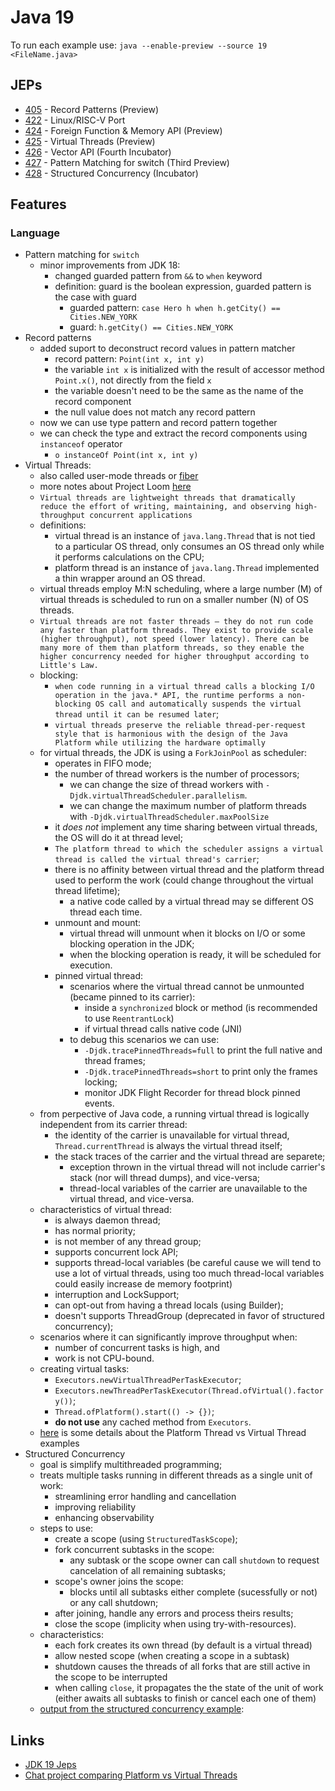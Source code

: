 # Java 19

To run each example use: `java --enable-preview --source 19 <FileName.java>`

## JEPs

* [405](https://openjdk.java.net/jeps/405) - Record Patterns (Preview)
* [422](https://openjdk.java.net/jeps/422) - Linux/RISC-V Port
* [424](https://openjdk.java.net/jeps/424) - Foreign Function & Memory API (Preview)
* [425](https://openjdk.java.net/jeps/425) - Virtual Threads (Preview)
* [426](https://openjdk.java.net/jeps/426) - Vector API (Fourth Incubator)
* [427](https://openjdk.java.net/jeps/427) - Pattern Matching for switch (Third Preview)
* [428](https://openjdk.java.net/jeps/428) - Structured Concurrency (Incubator)

## Features

### Language

* Pattern matching for `switch`
  * minor improvements from JDK 18:
    * changed guarded pattern from `&&` to `when` keyword
    * definition: guard is the boolean expression, guarded pattern is the case with guard
      * guarded pattern: `case Hero h when h.getCity() == Cities.NEW_YORK`
      * guard: `h.getCity() == Cities.NEW_YORK`
* Record patterns
  * added suport to deconstruct record values in pattern matcher
    * record pattern: `Point(int x, int y)`
    * the variable `int x` is initialized with the result of accessor method `Point.x()`, not directly from the field `x`
    * the variable doesn't need to be the same as the name of the record component
    * the null value does not match any record pattern
  * now we can use type pattern and record pattern together
  * we can check the type and extract the record components using `instanceof` operator
    * `o instanceOf Point(int x, int y)`
* Virtual Threads:
  * also called user-mode threads or [fiber](https://en.wikipedia.org/wiki/Fiber_(computer_science))
  * more notes about Project Loom [here](../projects/loom/)
  * `Virtual threads are lightweight threads that dramatically reduce the effort of writing, maintaining, and observing high-throughput concurrent applications`
  * definitions:
    * virtual thread is an instance of `java.lang.Thread` that is not tied to a particular OS thread, only consumes an OS thread only while it performs calculations on the CPU;
    * platform thread is an instance of `java.lang.Thread` implemented a thin wrapper around an OS thread.
  * virtual threads employ M:N scheduling, where a large number (M) of virtual threads is scheduled to run on a smaller number (N) of OS threads.
  * `Virtual threads are not faster threads — they do not run code any faster than platform threads. They exist to provide scale (higher throughput), not speed (lower latency). There can be many more of them than platform threads, so they enable the higher concurrency needed for higher throughput according to Little's Law.`
  * blocking:
    * `when code running in a virtual thread calls a blocking I/O operation in the java.* API, the runtime performs a non-blocking OS call and automatically suspends the virtual thread until it can be resumed later`;
    * `virtual threads preserve the reliable thread-per-request style that is harmonious with the design of the Java Platform while utilizing the hardware optimally`
  * for virtual threads, the JDK is using a `ForkJoinPool` as scheduler:
    * operates in FIFO mode;
    * the number of thread workers is the number of processors;
      * we can change the size of thread workers with `-Djdk.virtualThreadScheduler.parallelism`.
      * we can change the maximum number of platform threads with `-Djdk.virtualThreadScheduler.maxPoolSize`
    * it _does not_ implement any time sharing between virtual threads, the OS will do it at thread level;
    * `The platform thread to which the scheduler assigns a virtual thread is called the virtual thread's carrier`;
    * there is no affinity between virtual thread and the platform thread used to perform the work (could change throughout the virtual thread lifetime);
      * a native code called by a virtual thread may se different OS thread each time.
    * unmount and mount:
      * virtual thread will unmount when it blocks on I/O or some blocking operation in the JDK;
      * when the blocking operation is ready, it will be scheduled for execution.
    * pinned virtual thread:
      * scenarios where the virtual thread cannot be unmounted (became pinned to its carrier):
        * inside a `synchronized` block or method (is recommended to use `ReentrantLock`)
        * if virtual thread calls native code (JNI)
      * to debug this scenarios we can use:
        * `-Djdk.tracePinnedThreads=full` to print the full native and thread frames;
        * `-Djdk.tracePinnedThreads=short` to print only the frames locking;
        * monitor JDK Flight Recorder for thread block pinned events.
  * from perpective of Java code, a running virtual thread is logically independent from its carrier thread:
    * the identity of the carrier is unavailable for virtual thread, `Thread.currentThread` is always the virtual thread itself;
    * the stack traces of the carrier and the virtual thread are separete;
      * exception thrown in the virtual thread will not include carrier's stack (nor will thread dumps), and vice-versa;
      * thread-local variables of the carrier are unavailable to the virtual thread, and vice-versa.
  * characteristics of virtual thread:
    * is always daemon thread;
    * has normal priority;
    * is not member of any thread group;
    * supports concurrent lock API;
    * supports thread-local variables (be careful cause we will tend to use a lot of virtual threads, using too much thread-local variables could easily increase de memory footprint)
    * interruption and LockSupport;
    * can opt-out from having a thread locals (using Builder);
    * doesn't supports ThreadGroup (deprecated in favor of structured concurrency);
  * scenarios where it can significantly improve throughput when:
    * number of concurrent tasks is high, and
    * work is not CPU-bound.
  * creating virtual tasks:
    * `Executors.newVirtualThreadPerTaskExecutor`;
    * `Executors.newThreadPerTaskExecutor(Thread.ofVirtual().factory())`;
    * `Thread.ofPlatform().start(() -> {})`;
    * **do not use** any cached method from `Executors`.
  * [here](platform-thread-vs-virtual-thread.md) is some details about the Platform Thread vs Virtual Thread examples
* Structured Concurrency
  * goal is simplify multithreaded programming;
  * treats multiple tasks running in different threads as a single unit of work:
    * streamlining error handling and cancellation
    * improving reliability
    * enhancing observability
  * steps to use:
    * create a scope (using `StructuredTaskScope`);
    * fork concurrent subtasks in the scope:
      * any subtask or the scope owner can call `shutdown` to request cancelation of all remaining subtasks;
    * scope's owner joins the scope:
      * blocks until all subtasks either complete (sucessfully or not) or any call shutdown;
    * after joining, handle any errors and process theirs results;
    * close the scope (implicity when using try-with-resources).
  * characteristics:
    * each fork creates its own thread (by default is a virtual thread)
    * allow nested scope (when creating a scope in a subtask)
    * shutdown causes the threads of all forks that are still active in the scope to be interrupted
    * when calling `close`, it propagates the the state of the unit of work (either awaits all subtasks to finish or cancel each one of them)
  * [output from the structured concurrency example](structured-concurrency-example.md):

## Links

* [JDK 19 Jeps](https://openjdk.java.net/projects/jdk/19/)
* [Chat project comparing Platform vs Virtual Threads](https://github.com/wesleyegberto/java-virtualthreads-chat)
